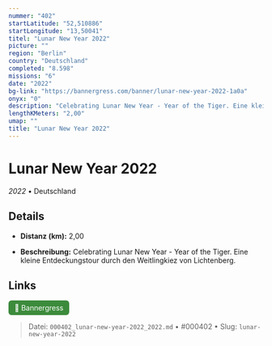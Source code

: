 ```yaml
---
nummer: "402"
startLatitude: "52,510886"
startLongitude: "13,50041"
titel: "Lunar New Year 2022"
picture: ""
region: "Berlin"
country: "Deutschland"
completed: "8.598"
missions: "6"
date: "2022"
bg-link: "https://bannergress.com/banner/lunar-new-year-2022-1a0a"
onyx: "0"
description: "Celebrating Lunar New Year - Year of the Tiger. Eine kleine Entdeckungstour durch den Weitlingkiez von Lichtenberg."
lengthKMeters: "2,00"
umap: ""
title: "Lunar New Year 2022"
---
```

# Lunar New Year 2022

*2022* • Deutschland



## Details
- **Distanz (km):** 2,00



- **Beschreibung:** Celebrating Lunar New Year - Year of the Tiger. Eine kleine Entdeckungstour durch den Weitlingkiez von Lichtenberg.


## Links
<div style="margin-top: 0.5em;">
<a href="https://bannergress.com/banner/lunar-new-year-2022-1a0a" target="_blank" style="display:inline-block;margin-right:8px;padding:6px 12px;background-color:#3c8b3c;color:white;text-decoration:none;border-radius:6px;">🔗 Bannergress</a>

</div>


> Datei: `000402_lunar-new-year-2022_2022.md` • #000402 • Slug: `lunar-new-year-2022`
